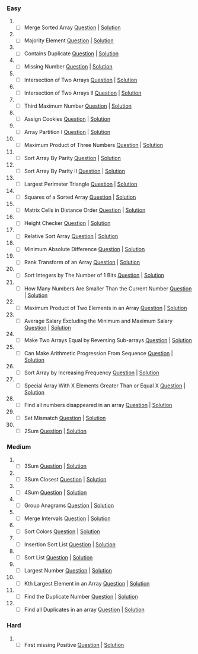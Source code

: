 ### Easy
1. - [ ] Merge Sorted Array
    [Question](https://leetcode.com/problems/merge-sorted-array/)
    |
    [Solution](./Easy/)
2. - [ ] Majority Element
    [Question](https://leetcode.com/problems/majority-element/)
    |
    [Solution](./Easy/)
3. - [ ] Contains Duplicate
    [Question](https://leetcode.com/problems/contains-duplicate/)
    |
    [Solution](./Easy/)
4. - [ ] Missing Number
    [Question](https://leetcode.com/problems/missing-number/)
    |
    [Solution](./Easy/)
5. - [ ] Intersection of Two Arrays
    [Question](https://leetcode.com/problems/intersection-of-two-arrays/)
    |
    [Solution](./Easy/)
6. - [ ] Intersection of Two Arrays II
    [Question](https://leetcode.com/problems/intersection-of-two-arrays-ii/)
    |
    [Solution](./Easy/)
7. - [ ] Third Maximum Number
    [Question](https://leetcode.com/problems/third-maximum-number/)
    |
    [Solution](./Easy/)
8. - [ ] Assign Cookies
    [Question](https://leetcode.com/problems/assign-cookies/)
    |
    [Solution](./Easy/)
9.  - [ ] Array Partition I
    [Question](https://leetcode.com/problems/array-partition-i/)
    |
    [Solution](./Easy/)
10. - [ ] Maximum Product of Three Numbers
    [Question](https://leetcode.com/problems/maximum-product-of-three-numbers/)
    |
    [Solution](./Easy/)
12. - [ ] Sort Array By Parity
    [Question](https://leetcode.com/problems/sort-array-by-parity/)
    |
    [Solution](./Easy/)
13. - [ ] Sort Array By Parity II
    [Question](https://leetcode.com/problems/sort-array-by-parity-ii/)
    |
    [Solution](./Easy/)
14. - [ ] Largest Perimeter Triangle
    [Question](https://leetcode.com/problems/largest-perimeter-triangle/)
    |
    [Solution](./Easy/)
15. - [ ] Squares of a Sorted Array
    [Question](https://leetcode.com/problems/squares-of-a-sorted-array/)
    |
    [Solution](./Easy/)
16. - [ ] Matrix Cells in Distance Order
    [Question](https://leetcode.com/problems/matrix-cells-in-distance-order/)
    |
    [Solution](./Easy/)
17. - [ ] Height Checker
    [Question](https://leetcode.com/problems/height-checker/)
    |
    [Solution](./Easy/)
18. - [ ] Relative Sort Array
    [Question](https://leetcode.com/problems/relative-sort-array/)
    |
    [Solution](./Easy/)
19. - [ ] Minimum Absolute Difference
    [Question](https://leetcode.com/problems/minimum-absolute-difference/)
    |
    [Solution](./Easy/)
20. - [ ] Rank Transform of an Array
    [Question](https://leetcode.com/problems/rank-transform-of-an-array/)
    |
    [Solution](./Easy/)
21. - [ ] Sort Integers by The Number of 1 Bits
    [Question](https://leetcode.com/problems/sort-integers-by-the-number-of-1-bits/)
    |
    [Solution](./Easy/)
22. - [ ] How Many Numbers Are Smaller Than the Current Number
    [Question](https://leetcode.com/problems/how-many-numbers-are-smaller-than-the-current-number/)
    |
    [Solution](./Easy/)
23. - [ ] Maximum Product of Two Elements in an Array
    [Question](https://leetcode.com/problems/maximum-product-of-two-elements-in-an-array/)
    |
    [Solution](./Easy/)
24. - [ ] Average Salary Excluding the Minimum and Maximum Salary
    [Question](https://leetcode.com/problems/average-salary-excluding-the-minimum-and-maximum-salary/)
    |
    [Solution](./Easy/)
25. - [ ] Make Two Arrays Equal by Reversing Sub-arrays
    [Question](https://leetcode.com/problems/make-two-arrays-equal-by-reversing-sub-arrays/)
    |
    [Solution](./Easy/)
26. - [ ] Can Make Arithmetic Progression From Sequence
    [Question](https://leetcode.com/problems/can-make-arithmetic-progression-from-sequence/)
    |
    [Solution](./Easy/)
27. - [ ] Sort Array by Increasing Frequency
    [Question](https://leetcode.com/problems/sort-array-by-increasing-frequency/)
    |
    [Solution](./Easy/)
28. - [ ] Special Array With X Elements Greater Than or Equal X
    [Question](https://leetcode.com/problems/special-array-with-x-elements-greater-than-or-equal-x/)
    |
    [Solution](./Easy/)
29. - [ ] Find all numbers disappeared in an array
    [Question](https://leetcode.com/problems/find-all-numbers-disappeared-in-an-array/)
    |
    [Solution](./Easy/)
30. - [ ] Set Mismatch
    [Question](https://leetcode.com/problems/set-mismatch/)
    |
    [Solution](./Easy/)
31. - [ ] 2Sum
    [Question](https://leetcode.com/problems/two-sum/)
    |
    [Solution](./Easy/)

### Medium
1. - [ ] 3Sum
    [Question](https://leetcode.com/problems/3sum/)
    |
    [Solution](./Medium/)
2. - [ ] 3Sum Closest
    [Question](https://leetcode.com/problems/3sum-closest/)
    |
    [Solution](./Medium/)
3. - [ ] 4Sum
    [Question](https://leetcode.com/problems/4sum/)
    |
    [Solution](./Medium/)
4. - [ ] Group Anagrams
    [Question](https://leetcode.com/problems/group-anagrams/)
    |
    [Solution](./Medium/)
5. - [ ] Merge Intervals
    [Question](https://leetcode.com/problems/merge-intervals/)
    |
    [Solution](./Medium/)
6. - [ ] Sort Colors
    [Question](https://leetcode.com/problems/sort-colors/)
    |
    [Solution](./Medium/)
7. - [ ] Insertion Sort List
    [Question](https://leetcode.com/problems/insertion-sort-list/)
    |
    [Solution](./Medium/)
8. - [ ] Sort List
    [Question](https://leetcode.com/problems/sort-list/)
    |
    [Solution](./Medium/)
9.  - [ ] Largest Number
    [Question](https://leetcode.com/problems/largest-number/)
    |
    [Solution](./Medium/)
10. - [ ] Kth Largest Element in an Array
    [Question](https://leetcode.com/problems/kth-largest-element-in-an-array/)
    |
    [Solution](./Medium/)
11. - [ ] Find the Duplicate Number
    [Question](https://leetcode.com/problems/find-the-duplicate-number/)
    |
    [Solution](./Medium/)
13. - [ ] Find all Duplicates in an array
    [Question](https://leetcode.com/problems/find-all-duplicates-in-an-array/)
    |
    [Solution](./Medium/)

### Hard
1. - [ ] First missing Positive
    [Question](https://leetcode.com/problems/first-missing-positive/)
    |
    [Solution](./Medium/)
